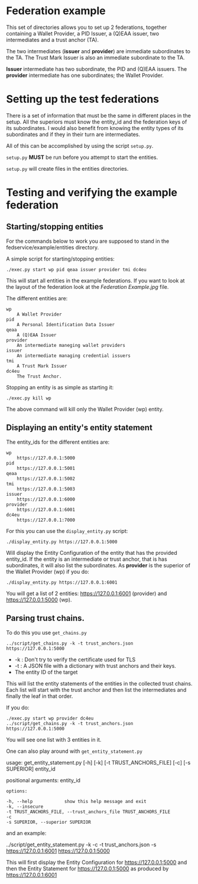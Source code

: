 # Federation example

This set of directories allows you to set up 2 federations, together
containing a Wallet Provider, a PID Issuer, a (Q)EAA issuer, two intermediates
and a trust anchor (TA).

The two intermediates (**issuer** and **provider**) are immediate subordinates to the TA.
The Trust Mark Issuer is also an immediate subordinate to the TA.

**Issuer** intermediate has two subordinate, the PID and (Q)EAA issuers.
The **provider** intermediate has one subordinates; the Wallet Provider.

# Setting up the test federations

There is a set of information that must be the same in different places in
the setup. All the superiors must know the entity_id and the federation keys of
its subordinates. I would also benefit from knowing the entity types of its subordinates
and if they in their turn are intermediates.

All of this can be accomplished by using the script `setup.py`. 

`setup.py` **MUST** be run before you attempt to start the entities. 

`setup.py` will create files in the entities directories.

# Testing and verifying the example federation

## Starting/stopping entities

For the commands below to work you are supposed to
stand in the fedservice/example/entities directory.

A simple script for starting/stopping entities:

    ./exec.py start wp pid qeaa issuer provider tmi dc4eu

This will start all entities in the example federations.
If you want to look at the layout of the federation look at the 
_Federation Example.jpg_ file.

The different entities are:

    wp
        A Wallet Provider
    pid
        A Personal Identification Data Issuer
    qeaa
        A (Q)EAA Issuer
    provider
        An intermediate maneging wallet providers
    issuer
        An intermediate managing credential issuers
    tmi
        A Trust Mark Issuer
    dc4eu
        The Trust Anchor.

Stopping an entity is as simple as starting it:

    ./exec.py kill wp

The above command will kill only the Wallet Provider (wp) entity.

## Displaying an entity's entity statement

The entity_ids for the different entities are:

    wp
        https://127.0.0.1:5000
    pid 
        https://127.0.0.1:5001
    qeaa
        https://127.0.0.1:5002
    tmi
        https://127.0.0.1:5003
    issuer
        https://127.0.0.1:6000
    provider
        https://127.0.0.1:6001
    dc4eu
        https://127.0.0.1:7000

For this you can use the `display_entity.py` script:

    ./display_entity.py https://127.0.0.1:5000

Will display the Entity Configuration of the entity that has the provided entity_id.
If the entity is an intermediate or trust anchor, that is has subordinates,
it will also list the subordinates. 
As **provider** is the superior of the Wallet Provider (wp) if you do:

    ./display_entity.py https://127.0.0.1:6001

You will get a list of 2 entities: https://127.0.0.1:6001 (provider)
and https://127.0.0.1:5000 (wp).

## Parsing trust chains.

To do this you use `get_chains.py`

    ../script/get_chains.py -k -t trust_anchors.json https://127.0.0.1:5000

* -k : Don't try to verify the certificate used for TLS
* -t : A JSON file with a dictionary with trust anchors and their keys.
* The entity ID of the target

This will list the entity statements of the entities in the collected trust 
chains. Each list will start with the trust anchor and then list the
intermediates and finally the leaf in that order.

If you do:

    ./exec.py start wp provider dc4eu
    ../script/get_chains.py -k -t trust_anchors.json https://127.0.0.1:5000

You will see one list with 3 entities in it.

One can also play around with `get_entity_statement.py`

usage: get_entity_statement.py [-h] [-k] [-t TRUST_ANCHORS_FILE] [-c] [-s SUPERIOR] entity_id

positional arguments:
    entity_id

    options:

    -h, --help            show this help message and exit
    -k, --insecure 
    -t TRUST_ANCHORS_FILE, --trust_anchors_file TRUST_ANCHORS_FILE
    -c
    -s SUPERIOR, --superior SUPERIOR

and an example:

../script/get_entity_statement.py -k -c -t trust_anchors.json -s https://127.0.0.1:6001 
https://127.0.0.1:5000

This will first display the Entity Configuration for https://127.0.0.1:5000
and then the Entity Statement for https://127.0.0.1:5000 as produced by
https://127.0.0.1:6001